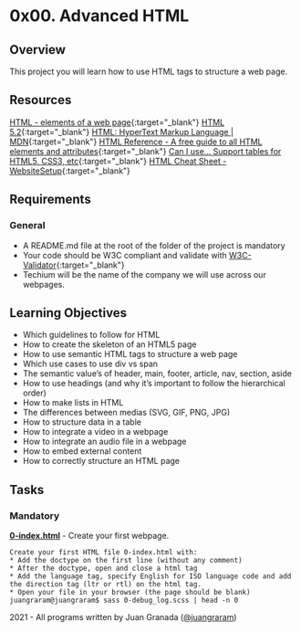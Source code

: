 # 0x00. Advanced HTML

## Overview
This project you will learn how to use HTML tags to structure a web page.

## Resources
[HTML - elements of a web page](https://docs.google.com/document/d/1HRL_-AFexmLXec3j7MBDeAjl0rAFnjhe1TZte059gEA/edit){:target="_blank"}
[HTML 5.2](https://www.w3.org/TR/html52/){:target="_blank"}
[HTML: HyperText Markup Language | MDN](https://developer.mozilla.org/en-US/docs/Web/HTML){:target="_blank"}
[HTML Reference - A free guide to all HTML elements and attributes](https://htmlreference.io/){:target="_blank"}
[Can I use… Support tables for HTML5, CSS3, etc](https://caniuse.com/){:target="_blank"}
[HTML Cheat Sheet - WebsiteSetup](https://websitesetup.org/html5-cheat-sheet/){:target="_blank"}

## Requirements
### General
* A README.md file at the root of the folder of the project is mandatory
* Your code should be W3C compliant and validate with [W3C-Validator](https://github.com/holbertonschool/W3C-Validator){:target="_blank"}
* Techium will be the name of the company we will use across our webpages.

## Learning Objectives
* Which guidelines to follow for HTML
* How to create the skeleton of an HTML5 page
* How to use semantic HTML tags to structure a web page
* Which use cases to use div vs span
* The semantic value’s of header, main, footer, article, nav, section, aside
* How to use headings (and why it’s important to follow the hierarchical order)
* How to make lists in HTML
* The differences between medias (SVG, GIF, PNG, JPG)
* How to structure data in a table
* How to integrate a video in a webpage
* How to integrate an audio file in a webpage
* How to embed external content
* How to correctly structure an HTML page

## Tasks
### Mandatory
**[0-index.html](0-index.html)** - Create your first webpage.
```
Create your first HTML file 0-index.html with:
* Add the doctype on the first line (without any comment)
* After the doctype, open and close a html tag
* Add the language tag, specify English for ISO language code and add the direction tag (ltr or rtl) on the html tag.
* Open your file in your browser (the page should be blank)
juangraram@juangraram$ sass 0-debug_log.scss | head -n 0
```



2021 - All programs written by Juan Granada ([@juangraram](https://twitter.com/JuanGraRam)) 
